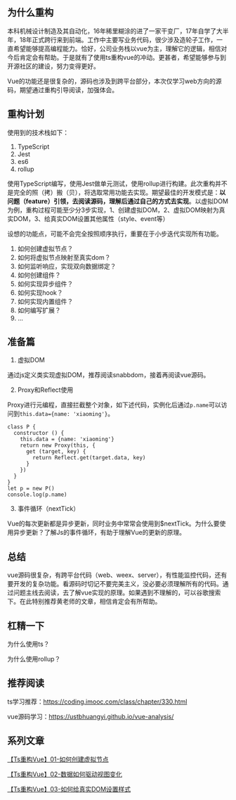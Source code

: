 ## 为什么重构

本科机械设计制造及其自动化，16年稀里糊涂的进了一家干变厂，17年自学了大半年，18年正式跨行来到前端。工作中主要写业务代码，很少涉及造轮子工作，一直希望能够提高编程能力。恰好，公司业务栈以vue为主，理解它的逻辑，相信对今后肯定会有帮助。于是就有了使用ts重构vue的冲动。更甚者，希望能够参与到开源社区的建设，努力变得更好。

Vue的功能还是很复杂的，源码也涉及到跨平台部分，本次仅学习web方向的源码，期望通过重构引导阅读，加强体会。

## 重构计划

使用到的技术栈如下：

1. TypeScript
2. Jest
3. es6
4. rollup

使用TypeScript编写，使用Jest做单元测试，使用rollup进行构建。此次重构并不是完全的照（拷）搬（贝），将选取常用功能去实现。期望最佳的开发模式是：**以问题（feature）引领，去阅读源码，理解后通过自己的方式去实现**。以虚拟DOM为例，重构过程可能至少分3步实现，1、创建虚拟DOM，2、虚拟DOM映射为真实DOM，3、给真实DOM设置其他属性（style、event等）

设想的功能点，可能不会完全按照顺序执行，重要在于小步迭代实现所有功能。

1. 如何创建虚拟节点？
2. 如何将虚拟节点映射至真实dom？
3. 如何监听响应，实现双向数据绑定？
4. 如何创建组件？
5. 如何实现异步组件？
6. 如何实现hook？
7. 如何实现内置组件？
8. 如何编写扩展？
9. ...

## 准备篇

1. 虚拟DOM

通过js定义类实现虚拟DOM，推荐阅读snabbdom，接着再阅读vue源码。

2. Proxy和Reflect使用

Proxy进行元编程，直接拦截整个对象，如下述代码，实例化后通过`p.name`可以访问到`this.data={name: 'xiaoming'}`。

```
class P {
  constructor () {
    this.data = {name: 'xiaoming'}
    return new Proxy(this, {
      get (target, key) {
        return Reflect.get(target.data, key)
      }
    })
  }
}
let p = new P()
console.log(p.name)
```

3. 事件循环（nextTick）

Vue的每次更新都是异步更新，同时业务中常常会使用到$nextTick。为什么要使用异步更新？了解Js的事件循环，有助于理解Vue的更新的原理。

## 总结

vue源码很复杂，有跨平台代码（web、weex、server），有性能监控代码，还有要开发的复杂功能。看源码时切记不要完美主义，没必要必须理解所有的代码。通过问题主线去阅读，去了解vue实现的原理。如果遇到不理解的，可以谷歌搜索下。在此特别推荐黄老师的文章，相信肯定会有所帮助。


## 杠精一下

为什么使用ts？

为什么使用rollup？

## 推荐阅读

ts学习推荐：https://coding.imooc.com/class/chapter/330.html

vue源码学习：https://ustbhuangyi.github.io/vue-analysis/

## 系列文章

[【Ts重构Vue】01-如何创建虚拟节点](https://juejin.im/post/5d638c1a6fb9a06aff5e7e57)

[【Ts重构Vue】02-数据如何驱动视图变化](https://juejin.im/post/5d637ebc6fb9a06ad45151a7)

[【Ts重构Vue】03-如何给真实DOM设置样式](https://juejin.im/post/5d639eeff265da0394021683)

